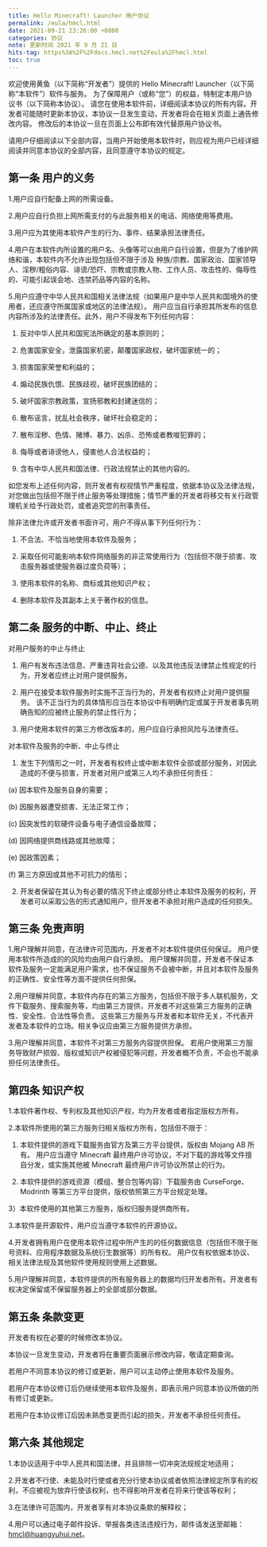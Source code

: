 ```yaml
---
title: Hello Minecraft! Launcher 用户协议
permalink: /eula/hmcl.html
date: 2021-09-21 23:26:00 +0800
categories: 协议
note: 更新时间 2021 年 9 月 21 日
hits-tag: https%3A%2F%2Fdocs.hmcl.net%2Feula%2Fhmcl.html
toc: true
---
```


欢迎使用黄鱼（以下简称“开发者”）提供的 Hello Minecraft! Launcher（以下简称“本软件”）软件与服务。 为了保障用户（或称“您”）的权益，特制定本用户协议书（以下简称本协议）。 请您在使用本软件前，详细阅读本协议的所有内容。开发者可能随时更新本协议，本协议一旦发生变动，开发者将会在相关页面上通告修改内容。 修改后的本协议一旦在页面上公布即有效代替原用户协议书。

请用户仔细阅读以下全部内容，当用户开始使用本软件时，则应视为用户已经详细阅读并同意本协议的全部内容，且同意遵守本协议的规定。

## 第一条 用户的义务

1.用户应自行配备上网的所需设备。

2.用户应自行负担上网所需支付的与此服务相关的电话、网络使用等费用。

3.用户应为其使用本软件产生的行为、事件、结果承担法律责任。

4.用户在本软件内所设置的用户名、头像等可以由用户自行设置，但是为了维护网络和谐，本软件内不允许出现包括但不限于涉及 种族/宗教、国家政治、国家领导人、淫秽/粗俗内容、诽谤/恐吓、宗教或宗教人物、工作人员、攻击性的、侮辱性的、可能引起误会地、违禁药品等内容的名称。

5.用户应遵守中华人民共和国相关法律法规（如果用户是中华人民共和国境外的使用者，还应遵守所属国家或地区的法律法规）。
用户应当自行承担其所发布的信息内容所涉及的法律责任。此外，用户不得发布下列任何内容：

 1) 反对中华人民共和国宪法所确定的基本原则的；

 2) 危害国家安全，泄露国家机密，颠覆国家政权，破坏国家统一的；

 3) 损害国家荣誉和利益的；

 4) 煽动民族仇恨、民族歧视，破坏民族团结的；

 5) 破坏国家宗教政策，宣扬邪教和封建迷信的；

 6) 散布谣言，扰乱社会秩序，破坏社会稳定的；

 7) 散布淫秽、色情、赌博、暴力、凶杀、恐怖或者教唆犯罪的；

 8) 侮辱或者诽谤他人，侵害他人合法权益的；

 9) 含有中华人民共和国法律、行政法规禁止的其他内容的。

如您发布上述任何内容，则开发者有权视情节严重程度，依据本协议及法律法规，对您做出包括但不限于终止服务等处理措施；情节严重的开发者将移交有关行政管理机关给予行政处罚，或者追究您的刑事责任。

除非法律允许或开发者书面许可，用户不得从事下列任何行为：

 1) 不合法、不恰当地使用本软件及服务；

 2) 采取任何可能影响本软件网络服务的非正常使用行为（包括但不限于损害、攻击服务器或使服务器过度负荷等）；

 3) 使用本软件的名称、商标或其他知识产权；

 4) 删除本软件及其副本上关于著作权的信息。

## 第二条 服务的中断、中止、终止

对用户服务的中止与终止

 1) 用户有发布违法信息、严重违背社会公德、以及其他违反法律禁止性规定的行为，开发者应终止对用户提供服务。

 2) 用户在接受本软件服务时实施不正当行为的，开发者有权终止对用户提供服务。 该不正当行为的具体情形应当在本协议中有明确约定或属于开发者事先明确告知的应被终止服务的禁止性行为；

 3) 用户使用本软件的第三方修改版本的，用户应自行承担风险与法律责任。

对本软件及服务的中断、中止与终止

 1) 发生下列情形之一时，开发者有权终止或中断本软件全部或部分服务，对因此造成的不便与损害，开发者对用户或第三人均不承担任何责任：

  (a) 因本软件及服务自身的需要；

  (b) 因服务器遭受损害、无法正常工作；

  (c) 因突发性的软硬件设备与电子通信设备故障；

  (d) 因网络提供商线路或其他故障；

  (e) 因政策因素；

  (f) 第三方原因或其他不可抗力的情形；

 2) 开发者保留在其认为有必要的情况下终止或部分终止本软件及服务的权利，开发者可以采取公告的形式通知用户，但开发者不承担对用户造成的任何损失。

## 第三条 免责声明

1.用户理解并同意，在法律许可范围内，开发者不对本软件提供任何保证。 用户使用本软件所造成的的风险均由用户自行承担。
用户理解并同意，开发者不保证本软件及服务一定能满足用户需求，也不保证服务不会被中断，并且对本软件及服务的正确性、安全性等方面不提供任何担保。

2.用户理解并同意，本软件内存在的第三方服务，包括但不限于多人联机服务，文件下载服务、搜索服务等，均由第三方提供，开发者不对这些第三方服务的正确性、安全性、合法性等负责。 这些第三方服务与开发者和本软件无关，不代表开发者及本软件的立场。相关争议应由第三方服务提供方承担。

3.用户理解并同意，本软件不对第三方服务内容提供担保。 若用户使用第三方服务导致财产损毁、版权或知识产权被侵犯等问题，开发者概不负责，不会也不能承担任何法律责任。

## 第四条 知识产权

1.本软件著作权、专利权及其他知识产权，均为开发者或者指定版权方所有。

2.本软件所使用的第三方服务归相关版权方所有，包括但不限于：

 1) 本软件提供的游戏下载服务由官方及第三方平台提供，版权由 Mojang AB 所有。 用户应当遵守 Minecraft 最终用户许可协议，不对下载的游戏等文件擅自分发，或实施其他被 Minecraft 最终用户许可协议所禁止的行为。

 2) 本软件提供的游戏资源（模组、整合包等内容）下载服务由 CurseForge、Modrinth 等第三方平台提供，版权依照第三方平台规定处理。

 3）本软件使用的其他第三方服务，版权归服务提供商所有。

3.本软件是开源软件，用户应当遵守本软件的开源协议。

4.开发者拥有用户在使用本软件过程中所产生的的任何数据信息（包括但不限于账号资料、应用程序数据及系统衍生数据等）的所有权。 用户仅有权依据本协议、相关法律法规及其他软件使用规则使用上述数据。

5.用户理解并同意，本软件提供的所有服务器上的数据均归开发者所有。开发者有权决定保留或不保留服务器上的全部或部分数据。

## 第五条 条款变更

开发者有权在必要的时候修改本协议。

本协议一旦发生变动，开发者将在重要页面展示修改内容，敬请定期查询。

若用户不同意本协议的修订或更新，用户可以主动停止使用本软件及服务。 

若用户在本协议修订后仍继续使用本软件及服务，即表示用户同意本协议所做的所有修订或更新。 

若用户在本协议修订后因未熟悉变更而引起的损失，开发者不承担任何责任。

## 第六条 其他规定

1.本协议适用于中华人民共和国法律，并且排除一切冲突法规规定地适用；

2.开发者不行使、未能及时行使或者充分行使本协议或者依照法律规定所享有的权利，不应被视为放弃行使该权利，也不得影响开发者在将来行使该等权利；

3.在法律许可范围内，开发者享有对本协议条款的解释权；

4.用户可以通过电子邮件投诉、举报各类违法违规行为，邮件请发送至邮箱：hmcl@huangyuhui.net。